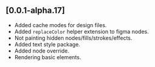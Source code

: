 ## [0.0.1-alpha.17]

* Added cache modes for design files.
* Added `replaceColor` helper extension to figma nodes.
* Not painting hidden nodes/fills/strokes/effects.
* Added text style package.
* Added node override.
* Rendering basic elements.
